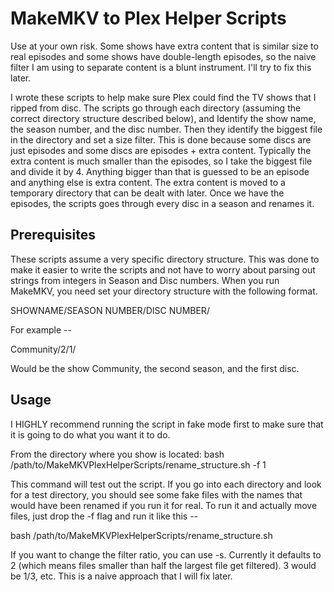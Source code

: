 # MakeMKV to Plex Helper Scripts

Use at your own risk.  Some shows have extra content that is similar size to real episodes and some shows have double-length episodes, so the naive filter I am using to separate content is a blunt instrument.  I'll try to fix this later.

I wrote these scripts to help make sure Plex could find the TV shows that I ripped from disc.   The scripts go through each directory (assuming the correct directory structure described below), and Identify the show name, the season number, and the disc number.  Then they identify the biggest file in the directory and set a size filter.  This is done because some discs are just episodes and some discs are episodes + extra content.  Typically the extra content is much smaller than the episodes, so I take the biggest file and divide it by 4.  Anything bigger than that is guessed to be an episode and anything else is extra content.   The extra content is moved to a temporary directory that can be dealt with later.  Once we have the episodes, the scripts goes through every disc in a season and renames it.


## Prerequisites

These scripts assume a very specific directory structure.  This was done to make it easier to write the scripts and not have to worry about parsing out strings from integers in Season and Disc numbers.  When you run MakeMKV, you need set your directory structure with the following format.

SHOWNAME/SEASON NUMBER/DISC NUMBER/

For example --

Community/2/1/

Would be the show Community, the second season, and the first disc.

## Usage

I HIGHLY recommend running the script in fake mode first to make sure that it is going to do what you want it to do.

From the directory where you show is located:
bash /path/to/MakeMKVPlexHelperScripts/rename_structure.sh -f 1

This command will test out the script.  If you go into each directory and look for a test directory, you should see some fake files with the names that would have been renamed if you run it for real.
To run it and actually move files, just drop the -f flag and run it like this --

bash /path/to/MakeMKVPlexHelperScripts/rename_structure.sh

If you want to change the filter ratio, you can use -s.  Currently it defaults to 2 (which means files smaller than half the largest file get filtered).  3 would be 1/3, etc.   This is a naive approach that I will fix later.
